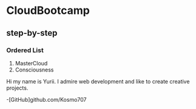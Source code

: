 # CloudBootcamp
## step-by-step

### Ordered List
1. MasterCloud
2. Consciousness

Hi my name is Yurii. I admire web development and like to create creative projects.

-[GitHub]github.com/Kosmo707